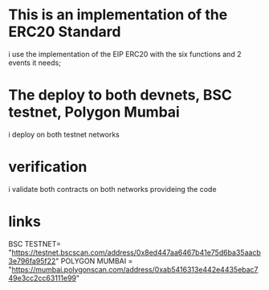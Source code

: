 # This is an implementation of the ERC20 Standard

i use the implementation of the EIP ERC20 with the six functions and 2 events it needs;

# The deploy to both devnets, BSC testnet, Polygon Mumbai

i deploy on both testnet networks

# verification

i validate both contracts on both networks provideing the code

# links

BSC TESTNET= "https://testnet.bscscan.com/address/0x8ed447aa6467b41e75d6ba35aacb3e796fa95f22"
POLYGON MUMBAI = "https://mumbai.polygonscan.com/address/0xab5416313e442e4435ebac749e3cc2cc63111e99"
